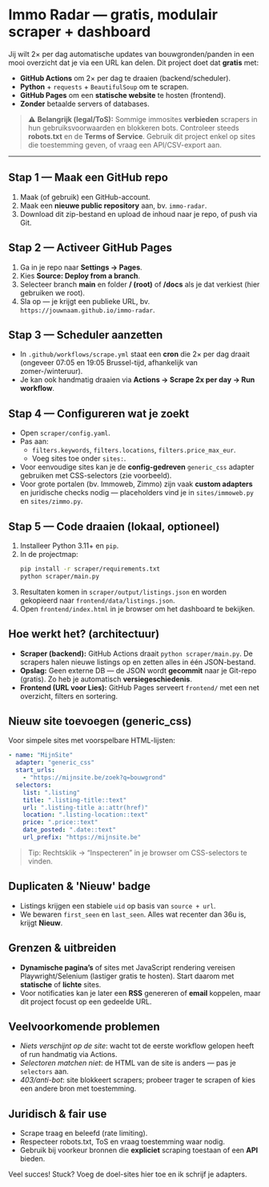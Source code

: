 # Immo Radar — gratis, modulair scraper + dashboard

Jij wilt 2× per dag automatische updates van bouwgronden/panden in een mooi overzicht dat je via een URL kan delen. Dit project doet dat **gratis** met:
- **GitHub Actions** om 2× per dag te draaien (backend/scheduler).
- **Python** + `requests` + `BeautifulSoup` om te scrapen.
- **GitHub Pages** om een **statische website** te hosten (frontend).
- **Zonder** betaalde servers of databases.

> ⚠️ **Belangrijk (legal/ToS):** Sommige immosites **verbieden** scrapers in hun gebruiksvoorwaarden en blokkeren bots. Controleer steeds **robots.txt** en de **Terms of Service**. Gebruik dit project enkel op sites die toestemming geven, of vraag een API/CSV-export aan.

---

## Stap 1 — Maak een GitHub repo
1. Maak (of gebruik) een GitHub-account.
2. Maak een **nieuwe public repository** aan, bv. `immo-radar`.
3. Download dit zip-bestand en upload de inhoud naar je repo, of push via Git.

## Stap 2 — Activeer GitHub Pages
1. Ga in je repo naar **Settings → Pages**.
2. Kies **Source: Deploy from a branch**.
3. Selecteer branch **main** en folder **/ (root)** of **/docs** als je dat verkiest (hier gebruiken we root).
4. Sla op — je krijgt een publieke URL, bv. `https://jouwnaam.github.io/immo-radar`.

## Stap 3 — Scheduler aanzetten
- In `.github/workflows/scrape.yml` staat een **cron** die 2× per dag draait (ongeveer 07:05 en 19:05 Brussel-tijd, afhankelijk van zomer-/winteruur).
- Je kan ook handmatig draaien via **Actions → Scrape 2x per day → Run workflow**.

## Stap 4 — Configureren wat je zoekt
- Open `scraper/config.yaml`.
- Pas aan:
  - `filters.keywords`, `filters.locations`, `filters.price_max_eur`.
  - Voeg sites toe onder `sites:`.
- Voor eenvoudige sites kan je de **config-gedreven** `generic_css` adapter gebruiken met CSS-selectors (zie voorbeeld).
- Voor grote portalen (bv. Immoweb, Zimmo) zijn vaak **custom adapters** en juridische checks nodig — placeholders vind je in `sites/immoweb.py` en `sites/zimmo.py`.

## Stap 5 — Code draaien (lokaal, optioneel)
1. Installeer Python 3.11+ en `pip`.
2. In de projectmap:
   ```bash
   pip install -r scraper/requirements.txt
   python scraper/main.py
   ```
3. Resultaten komen in `scraper/output/listings.json` en worden gekopieerd naar `frontend/data/listings.json`.
4. Open `frontend/index.html` in je browser om het dashboard te bekijken.

## Hoe werkt het? (architectuur)
- **Scraper (backend):** GitHub Actions draait `python scraper/main.py`. De scrapers halen nieuwe listings op en zetten alles in één JSON-bestand.
- **Opslag:** Geen externe DB — de JSON wordt **gecommit** naar je Git-repo (gratis). Zo heb je automatisch **versiegeschiedenis**.
- **Frontend (URL voor Lies):** GitHub Pages serveert `frontend/` met een net overzicht, filters en sortering.

## Nieuw site toevoegen (generic_css)
Voor simpele sites met voorspelbare HTML-lijsten:
```yaml
- name: "MijnSite"
  adapter: "generic_css"
  start_urls:
    - "https://mijnsite.be/zoek?q=bouwgrond"
  selectors:
    list: ".listing"
    title: ".listing-title::text"
    url: ".listing-title a::attr(href)"
    location: ".listing-location::text"
    price: ".price::text"
    date_posted: ".date::text"
    url_prefix: "https://mijnsite.be"
```
> Tip: Rechtsklik → “Inspecteren” in je browser om CSS-selectors te vinden.

## Duplicaten & 'Nieuw' badge
- Listings krijgen een stabiele `uid` op basis van `source + url`.
- We bewaren `first_seen` en `last_seen`. Alles wat recenter dan 36u is, krijgt **Nieuw**.

## Grenzen & uitbreiden
- **Dynamische pagina’s** of sites met JavaScript rendering vereisen Playwright/Selenium (lastiger gratis te hosten). Start daarom met **statische** of **lichte** sites.
- Voor notificaties kan je later een **RSS** genereren of **email** koppelen, maar dit project focust op een gedeelde URL.

## Veelvoorkomende problemen
- *Niets verschijnt op de site*: wacht tot de eerste workflow gelopen heeft of run handmatig via Actions.
- *Selectoren matchen niet*: de HTML van de site is anders — pas je `selectors` aan.
- *403/anti-bot*: site blokkeert scrapers; probeer trager te scrapen of kies een andere bron met toestemming.

## Juridisch & fair use
- Scrape traag en beleefd (rate limiting).
- Respecteer robots.txt, ToS en vraag toestemming waar nodig.
- Gebruik bij voorkeur bronnen die **expliciet** scraping toestaan of een **API** bieden.

Veel succes! Stuck? Voeg de doel-sites hier toe en ik schrijf je adapters.
